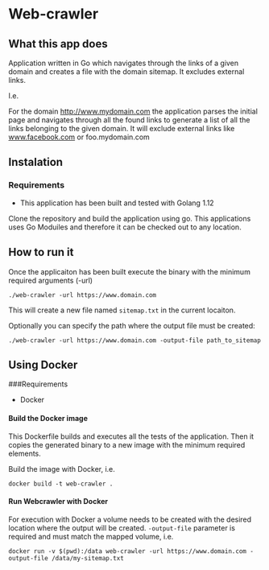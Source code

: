 # Web-crawler

What this app does
------------------

Application written in Go which navigates through the links of a given domain and creates a file with the domain sitemap. It excludes external links.

I.e. 

For the domain http://www.mydomain.com the application parses the initial page and navigates through all the found links to generate a list of all the links belonging to the given domain. It will exclude external links like www.facebook.com or foo.mydomain.com

## Instalation

### Requirements

- This application has been built and tested with Golang 1.12

Clone the repository and build the application using go. This applications uses Go Moduiles and therefore it can be checked out to any location.

## How to run it

Once the applicaiton has been built execute the binary with the minimum required arguments (-url)

`./web-crawler -url https://www.domain.com`

This will create a new file named `sitemap.txt` in the current locaiton. 

Optionally you can specify the path where the output file must be created:

`./web-crawler -url https://www.domain.com -output-file path_to_sitemap`

## Using Docker

###Requirements

- Docker
  
#### Build the Docker image

This Dockerfile builds and executes all the tests of the application. Then it copies the generated binary to a new image with the minimum required elements.

Build the image with Docker, i.e.

`docker build -t web-crawler .`

#### Run Webcrawler with Docker 

For execution with Docker a volume needs to be created with the desired location where the output will be created. `-output-file` parameter is required and must match the mapped volume, i.e.

`docker run -v $(pwd):/data web-crawler -url https://www.domain.com -output-file /data/my-sitemap.txt`


